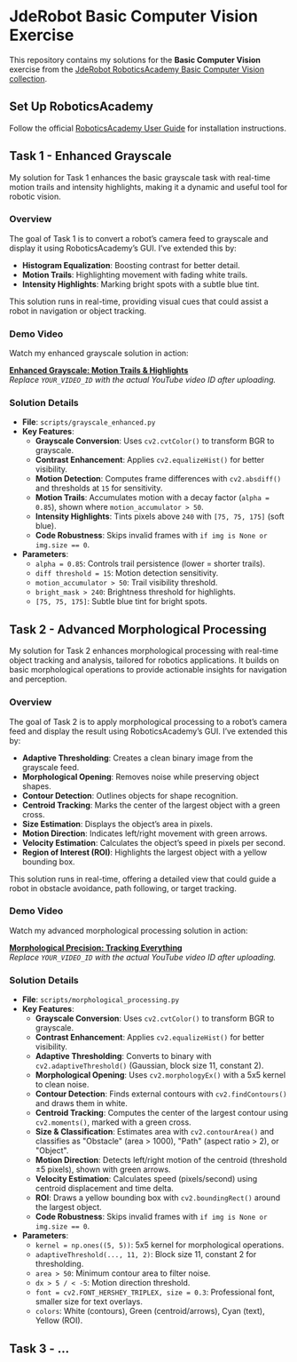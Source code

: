 # JdeRobot Basic Computer Vision Exercise

This repository contains my solutions for the **Basic Computer Vision** exercise from the [JdeRobot RoboticsAcademy Basic Computer Vision collection](https://jderobot.github.io/RoboticsAcademy/exercises/ComputerVision/basic_computer_vision).

## Set Up RoboticsAcademy

Follow the official [RoboticsAcademy User Guide](https://jderobot.github.io/RoboticsAcademy/user_guide/) for installation instructions.

## Task 1 - Enhanced Grayscale

My solution for Task 1 enhances the basic grayscale task with real-time motion trails and intensity highlights, making it a dynamic and useful tool for robotic vision.

### Overview
The goal of Task 1 is to convert a robot’s camera feed to grayscale and display it using RoboticsAcademy’s GUI. I’ve extended this by:
- **Histogram Equalization**: Boosting contrast for better detail.
- **Motion Trails**: Highlighting movement with fading white trails.
- **Intensity Highlights**: Marking bright spots with a subtle blue tint.

This solution runs in real-time, providing visual cues that could assist a robot in navigation or object tracking.

### Demo Video
Watch my enhanced grayscale solution in action:

**[Enhanced Grayscale: Motion Trails & Highlights](https://www.youtube.com/watch?v=YOUR_VIDEO_ID)**  
*Replace `YOUR_VIDEO_ID` with the actual YouTube video ID after uploading.*

### Solution Details
- **File**: `scripts/grayscale_enhanced.py`
- **Key Features**:
  - **Grayscale Conversion**: Uses `cv2.cvtColor()` to transform BGR to grayscale.
  - **Contrast Enhancement**: Applies `cv2.equalizeHist()` for better visibility.
  - **Motion Detection**: Computes frame differences with `cv2.absdiff()` and thresholds at `15` for sensitivity.
  - **Motion Trails**: Accumulates motion with a decay factor (`alpha = 0.85`), shown where `motion_accumulator > 50`.
  - **Intensity Highlights**: Tints pixels above `240` with `[75, 75, 175]` (soft blue).
  - **Code Robustness**: Skips invalid frames with `if img is None or img.size == 0`.
- **Parameters**:
  - `alpha = 0.85`: Controls trail persistence (lower = shorter trails).
  - `diff threshold = 15`: Motion detection sensitivity.
  - `motion_accumulator > 50`: Trail visibility threshold.
  - `bright_mask > 240`: Brightness threshold for highlights.
  - `[75, 75, 175]`: Subtle blue tint for bright spots.

## Task 2 - Advanced Morphological Processing

My solution for Task 2 enhances morphological processing with real-time object tracking and analysis, tailored for robotics applications. It builds on basic morphological operations to provide actionable insights for navigation and perception.

### Overview
The goal of Task 2 is to apply morphological processing to a robot’s camera feed and display the result using RoboticsAcademy’s GUI. I’ve extended this by:
- **Adaptive Thresholding**: Creates a clean binary image from the grayscale feed.
- **Morphological Opening**: Removes noise while preserving object shapes.
- **Contour Detection**: Outlines objects for shape recognition.
- **Centroid Tracking**: Marks the center of the largest object with a green cross.
- **Size Estimation**: Displays the object’s area in pixels.
- **Motion Direction**: Indicates left/right movement with green arrows.
- **Velocity Estimation**: Calculates the object’s speed in pixels per second.
- **Region of Interest (ROI)**: Highlights the largest object with a yellow bounding box.

This solution runs in real-time, offering a detailed view that could guide a robot in obstacle avoidance, path following, or target tracking.

### Demo Video
Watch my advanced morphological processing solution in action:

**[Morphological Precision: Tracking Everything](https://www.youtube.com/watch?v=YOUR_VIDEO_ID)**  
*Replace `YOUR_VIDEO_ID` with the actual YouTube video ID after uploading.*

### Solution Details
- **File**: `scripts/morphological_processing.py`
- **Key Features**:
  - **Grayscale Conversion**: Uses `cv2.cvtColor()` to transform BGR to grayscale.
  - **Contrast Enhancement**: Applies `cv2.equalizeHist()` for better visibility.
  - **Adaptive Thresholding**: Converts to binary with `cv2.adaptiveThreshold()` (Gaussian, block size 11, constant 2).
  - **Morphological Opening**: Uses `cv2.morphologyEx()` with a 5x5 kernel to clean noise.
  - **Contour Detection**: Finds external contours with `cv2.findContours()` and draws them in white.
  - **Centroid Tracking**: Computes the center of the largest contour using `cv2.moments()`, marked with a green cross.
  - **Size & Classification**: Estimates area with `cv2.contourArea()` and classifies as "Obstacle" (area > 1000), "Path" (aspect ratio > 2), or "Object".
  - **Motion Direction**: Detects left/right motion of the centroid (threshold ±5 pixels), shown with green arrows.
  - **Velocity Estimation**: Calculates speed (pixels/second) using centroid displacement and time delta.
  - **ROI**: Draws a yellow bounding box with `cv2.boundingRect()` around the largest object.
  - **Code Robustness**: Skips invalid frames with `if img is None or img.size == 0`.
- **Parameters**:
  - `kernel = np.ones((5, 5))`: 5x5 kernel for morphological operations.
  - `adaptiveThreshold(..., 11, 2)`: Block size 11, constant 2 for thresholding.
  - `area > 50`: Minimum contour area to filter noise.
  - `dx > 5 / < -5`: Motion direction threshold.
  - `font = cv2.FONT_HERSHEY_TRIPLEX, size = 0.3`: Professional font, smaller size for text overlays.
  - `colors`: White (contours), Green (centroid/arrows), Cyan (text), Yellow (ROI).

## Task 3 - ...
